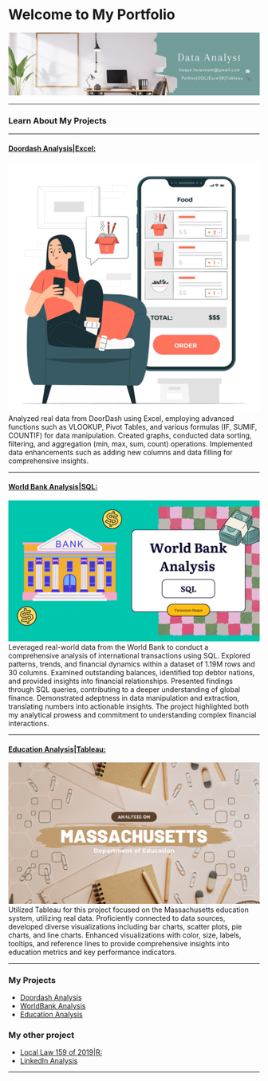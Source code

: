 # Welcome to My Portfolio

[<img src="images/Blue Illustrated Technology General LinkedIn Banner-4.png?raw=true"/>](https://www.linkedin.com/in/tarannom-haque/)

---

### Learn About My Projects

---
#### [Doordash Analysis|Excel:](https://www.linkedin.com/pulse/data-driven-case-study-doordashs-operations-tarannom-haque/)
[<img src="images/5739256.jpg?raw=true"/>](https://www.linkedin.com/pulse/data-driven-case-study-doordashs-operations-tarannom-haque/)
Analyzed real data from DoorDash using Excel, employing advanced functions such as VLOOKUP, Pivot Tables, and various formulas (IF, SUMIF, COUNTIF) for data manipulation. Created graphs, conducted data sorting, filtering, and aggregation (min, max, sum, count) operations. Implemented data enhancements such as adding new columns and data filling for comprehensive insights. 

---

#### [World Bank Analysis|SQL:](https://www.linkedin.com/pulse/sql-project-real-world-data-from-bank-tarannom-haque/)
[<img src="images/Tarannom Haque.png?raw=true"/>](https://www.linkedin.com/pulse/sql-project-real-world-data-from-bank-tarannom-haque/)
Leveraged real-world data from the World Bank to conduct a comprehensive analysis of international transactions using SQL. Explored patterns, trends, and financial dynamics within a dataset of 1.19M rows and 30 columns. Examined outstanding balances, identified top debtor nations, and provided insights into financial relationships. Presented findings through SQL queries, contributing to a deeper understanding of global finance. Demonstrated adeptness in data manipulation and extraction, translating numbers into actionable insights. The project highlighted both my analytical prowess and commitment to understanding complex financial interactions.

---

#### [Education Analysis|Tableau:](https://www.linkedin.com/pulse/education-project-analyzing-massachusetts-school-data-tarannom-haque/)
[<img src="images/Subscribe.png?raw=true"/>](https://www.linkedin.com/pulse/education-project-analyzing-massachusetts-school-data-tarannom-haque/)
Utilized Tableau for this project focused on the Massachusetts education system, utilizing real data. Proficiently connected to data sources, developed diverse visualizations including bar charts, scatter plots, pie charts, and line charts. Enhanced visualizations with color, size, labels, tooltips, and reference lines to provide comprehensive insights into education metrics and key performance indicators.

---

### My Projects

- [Doordash Analysis](https://www.linkedin.com/pulse/data-driven-case-study-doordashs-operations-tarannom-haque/)
- [WorldBank Analysis](https://www.linkedin.com/pulse/sql-project-real-world-data-from-bank-tarannom-haque/)
- [Education Analysis](https://www.linkedin.com/pulse/education-project-analyzing-massachusetts-school-data-tarannom-haque/)

### My other project

- [Local Law 159 of 2019|R:](https://rpubs.com/Tarannom/1013086)
- [LinkedIn Analysis](https://www.linkedin.com/pulse/linkedin-analysis-tarannom-haque/)

---
